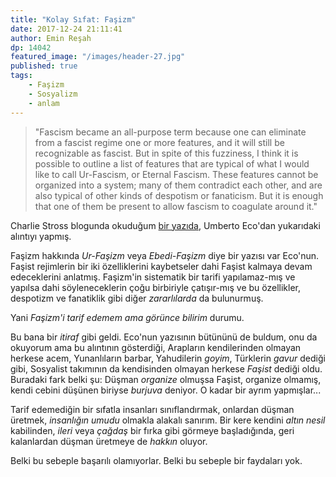 ```yaml
---
title: "Kolay Sıfat: Faşizm"
date: 2017-12-24 21:11:41
author: Emin Reşah
dp: 14042
featured_image: "/images/header-27.jpg"
published: true
tags: 
    - Faşizm
    - Sosyalizm
    - anlam
---
```




> "Fascism became an all-purpose term because one can eliminate from a fascist
> regime one or more features, and it will still be recognizable as fascist. But
> in spite of this fuzziness, I think it is possible to outline a list of
> features that are typical of what I would like to call Ur-Fascism, or Eternal
> Fascism. These features cannot be organized into a system; many of them
> contradict each other, and are also typical of other kinds of despotism or
> fanaticism. But it is enough that one of them be present to allow fascism to
> coagulate around it."

Charlie Stross blogunda okuduğum [bir yazıda][yazi], Umberto Eco'dan yukarıdaki
alıntıyı yapmış.

[yazi]: http://www.antipope.org/charlie/blog-static/2016/11/a-reminder.html

Faşizm hakkında *Ur-Faşizm* veya *Ebedi-Faşizm* diye bir yazısı var Eco'nun.
Faşist rejimlerin bir iki özelliklerini kaybetseler dahi Faşist kalmaya devam
edeceklerini anlatmış. Faşizm'in sistematik bir tarifi yapılamaz-mış ve yapılsa
dahi söyleneceklerin çoğu birbiriyle çatışır-mış ve bu özellikler, despotizm ve
fanatiklik gibi diğer *zararlılarda* da bulunurmuş.

Yani *Faşizm'i tarif edemem ama görünce bilirim* durumu. 

Bu bana bir *itiraf* gibi geldi. Eco'nun yazısının bütününü de buldum, onu da
okuyorum ama bu alıntının gösterdiği, Arapların kendilerinden olmayan herkese
acem, Yunanlıların barbar, Yahudilerin *goyim*, Türklerin *gavur* dediği gibi,
Sosyalist takımının da kendisinden olmayan herkese *Faşist* dediği oldu.
Buradaki fark belki şu: Düşman *organize* olmuşsa Faşist, organize olmamış,
kendi cebini düşünen biriyse *burjuva* deniyor. O kadar bir ayrım yapmışlar... 

Tarif edemediğin bir sıfatla insanları sınıflandırmak, onlardan düşman üretmek,
*insanlığın umudu* olmakla alakalı sanırım. Bir kere kendini *altın nesil*
kabilinden, *ileri* veya *çağdaş* bir fırka gibi görmeye başladığında, geri
kalanlardan düşman üretmeye de *hakkın* oluyor.

Belki bu sebeple başarılı olamıyorlar. Belki bu sebeple bir faydaları yok. 

